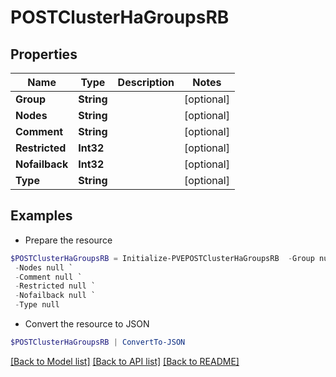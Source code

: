 # POSTClusterHaGroupsRB
## Properties

Name | Type | Description | Notes
------------ | ------------- | ------------- | -------------
**Group** | **String** |  | [optional] 
**Nodes** | **String** |  | [optional] 
**Comment** | **String** |  | [optional] 
**Restricted** | **Int32** |  | [optional] 
**Nofailback** | **Int32** |  | [optional] 
**Type** | **String** |  | [optional] 

## Examples

- Prepare the resource
```powershell
$POSTClusterHaGroupsRB = Initialize-PVEPOSTClusterHaGroupsRB  -Group null `
 -Nodes null `
 -Comment null `
 -Restricted null `
 -Nofailback null `
 -Type null
```

- Convert the resource to JSON
```powershell
$POSTClusterHaGroupsRB | ConvertTo-JSON
```

[[Back to Model list]](../README.md#documentation-for-models) [[Back to API list]](../README.md#documentation-for-api-endpoints) [[Back to README]](../README.md)

